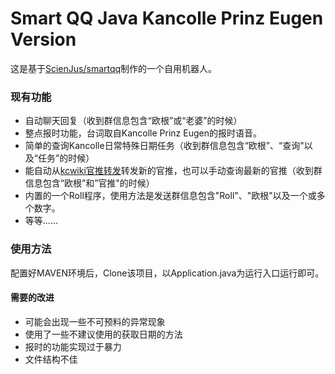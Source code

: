 # Smart QQ Java Kancolle Prinz Eugen Version

这是基于[ScienJus/smartqq](https://github.com/ScienJus/smartqq)制作的一个自用机器人。

### 现有功能

- 自动聊天回复（收到群信息包含“欧根”或“老婆”的时候）
- 整点报时功能，台词取自Kancolle Prinz Eugen的报时语音。
- 简单的查询Kancolle日常特殊日期任务（收到群信息包含“欧根”、“查询"以及“任务”的时候）
- 能自动从[kcwiki官推转发](https://t.kcwiki.moe/)转发新的官推，也可以手动查询最新的官推（收到群信息包含“欧根”和”官推"的时候）
- 内置的一个Roll程序，使用方法是发送群信息包含"Roll"、"欧根"以及一个或多个数字。
- 等等……


### 使用方法

配置好MAVEN环境后，Clone该项目，以Application.java为运行入口运行即可。

#### 需要的改进

- 可能会出现一些不可预料的异常现象
- 使用了一些不建议使用的获取日期的方法
- 报时的功能实现过于暴力
- 文件结构不佳